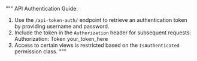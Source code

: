 """
API Authentication Guide:
1. Use the `/api-token-auth/` endpoint to retrieve an authentication token by providing username and password.
2. Include the token in the `Authorization` header for subsequent requests:
   Authorization: Token your_token_here
3. Access to certain views is restricted based on the `IsAuthenticated` permission class.
"""
